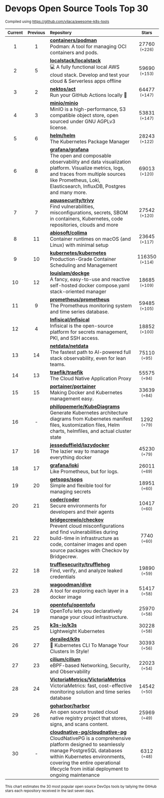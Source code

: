 # Devops Open Source Tools Top 30
<sup>Compiled using https://github.com/vilaca/awesome-k8s-tools</sup>
<div align="center">

|<sub>Current</sub>|<sub>Previous</sub>|<sub>Repository</sub>|<sub>Stars</sub>|
|:---:|:---:|:---|:---:|
|1|1|[**containers/podman**](https://github.com/containers/podman)<br/>Podman: A tool for managing OCI containers and pods.|27760 <sup>(+226)</sup>|
|2|5|[**localstack/localstack**](https://github.com/localstack/localstack)<br/>💻 A fully functional local AWS cloud stack. Develop and test your cloud & Serverless apps offline|59690 <sup>(+153)</sup>|
|3|2|[**nektos/act**](https://github.com/nektos/act)<br/>Run your GitHub Actions locally 🚀|64477 <sup>(+147)</sup>|
|4|3|[**minio/minio**](https://github.com/minio/minio)<br/>MinIO is a high-performance, S3 compatible object store, open sourced under GNU AGPLv3 license.|53831 <sup>(+147)</sup>|
|5|6|[**helm/helm**](https://github.com/helm/helm)<br/>The Kubernetes Package Manager|28243 <sup>(+122)</sup>|
|6|8|[**grafana/grafana**](https://github.com/grafana/grafana)<br/>The open and composable observability and data visualization platform. Visualize metrics, logs, and traces from multiple sources like Prometheus, Loki, Elasticsearch, InfluxDB, Postgres and many more. |69013 <sup>(+120)</sup>|
|7|7|[**aquasecurity/trivy**](https://github.com/aquasecurity/trivy)<br/>Find vulnerabilities, misconfigurations, secrets, SBOM in containers, Kubernetes, code repositories, clouds and more|27542 <sup>(+120)</sup>|
|8|11|[**abiosoft/colima**](https://github.com/abiosoft/colima)<br/>Container runtimes on macOS (and Linux) with minimal setup|23645 <sup>(+117)</sup>|
|9|10|[**kubernetes/kubernetes**](https://github.com/kubernetes/kubernetes)<br/>Production-Grade Container Scheduling and Management|116350 <sup>(+114)</sup>|
|10|12|[**louislam/dockge**](https://github.com/louislam/dockge)<br/>A fancy, easy-to-use and reactive self-hosted docker compose.yaml stack-oriented manager|18685 <sup>(+109)</sup>|
|11|9|[**prometheus/prometheus**](https://github.com/prometheus/prometheus)<br/>The Prometheus monitoring system and time series database.|59485 <sup>(+105)</sup>|
|12|4|[**Infisical/infisical**](https://github.com/Infisical/infisical)<br/>Infisical is the open-source platform for secrets management, PKI, and SSH access.|18852 <sup>(+100)</sup>|
|13|14|[**netdata/netdata**](https://github.com/netdata/netdata)<br/>The fastest path to AI-powered full stack observability, even for lean teams.|75110 <sup>(+95)</sup>|
|14|13|[**traefik/traefik**](https://github.com/traefik/traefik)<br/>The Cloud Native Application Proxy|55575 <sup>(+94)</sup>|
|15|15|[**portainer/portainer**](https://github.com/portainer/portainer)<br/>Making Docker and Kubernetes management easy.|33639 <sup>(+84)</sup>|
|16|-|[**philippemerle/KubeDiagrams**](https://github.com/philippemerle/KubeDiagrams)<br/>Generate Kubernetes architecture diagrams from Kubernetes manifest files, kustomization files, Helm charts, helmfiles, and actual cluster state|1292 <sup>(+79)</sup>|
|17|16|[**jesseduffield/lazydocker**](https://github.com/jesseduffield/lazydocker)<br/>The lazier way to manage everything docker|45230 <sup>(+79)</sup>|
|18|17|[**grafana/loki**](https://github.com/grafana/loki)<br/>Like Prometheus, but for logs.|26011 <sup>(+69)</sup>|
|19|20|[**getsops/sops**](https://github.com/getsops/sops)<br/>Simple and flexible tool for managing secrets|18951 <sup>(+60)</sup>|
|20|21|[**coder/coder**](https://github.com/coder/coder)<br/>Secure environments for developers and their agents|10417 <sup>(+60)</sup>|
|21|22|[**bridgecrewio/checkov**](https://github.com/bridgecrewio/checkov)<br/>Prevent cloud misconfigurations and find vulnerabilities during build-time in infrastructure as code, container images and open source packages with Checkov by Bridgecrew.|7740 <sup>(+60)</sup>|
|22|18|[**trufflesecurity/trufflehog**](https://github.com/trufflesecurity/trufflehog)<br/>Find, verify, and analyze leaked credentials|19890 <sup>(+59)</sup>|
|23|28|[**wagoodman/dive**](https://github.com/wagoodman/dive)<br/>A tool for exploring each layer in a docker image|51417 <sup>(+58)</sup>|
|24|19|[**opentofu/opentofu**](https://github.com/opentofu/opentofu)<br/>OpenTofu lets you declaratively manage your cloud infrastructure.|25970 <sup>(+58)</sup>|
|25|25|[**k3s-io/k3s**](https://github.com/k3s-io/k3s)<br/>Lightweight Kubernetes|30228 <sup>(+58)</sup>|
|26|27|[**derailed/k9s**](https://github.com/derailed/k9s)<br/>🐶 Kubernetes CLI To Manage Your Clusters In Style!|30393 <sup>(+56)</sup>|
|27|23|[**cilium/cilium**](https://github.com/cilium/cilium)<br/>eBPF-based Networking, Security, and Observability|22023 <sup>(+54)</sup>|
|28|24|[**VictoriaMetrics/VictoriaMetrics**](https://github.com/VictoriaMetrics/VictoriaMetrics)<br/>VictoriaMetrics: fast, cost-effective monitoring solution and time series database|14542 <sup>(+50)</sup>|
|29|26|[**goharbor/harbor**](https://github.com/goharbor/harbor)<br/>An open source trusted cloud native registry project that stores, signs, and scans content.|25969 <sup>(+49)</sup>|
|30|-|[**cloudnative-pg/cloudnative-pg**](https://github.com/cloudnative-pg/cloudnative-pg)<br/>CloudNativePG is a comprehensive platform designed to seamlessly manage PostgreSQL databases within Kubernetes environments, covering the entire operational lifecycle from initial deployment to ongoing maintenance|6312 <sup>(+48)</sup>|


</div>

<sub>This chart estimates the 30 most popular open source DevOps tools by tallying the GitHub stars each repository received in the last seven days.</sub>
